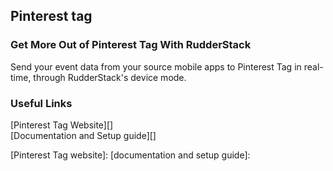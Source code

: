 ## Pinterest tag


### Get More Out of Pinterest Tag With RudderStack

Send your event data from your source mobile apps to Pinterest Tag in real-time, through RudderStack's device mode.

### Useful Links

[Pinterest Tag Website][]  
[Documentation and Setup guide][]

[//]: # "These are reference links used in the body of this note and get stripped out when the markdown processor does its job. There is no need to format nicely because it shouldn't be seen. Thanks SO - http://stackoverflow.com/questions/4823468/store-comments-in-markdown-syntax"

[Pinterest Tag website]: 
[documentation and setup guide]:  
